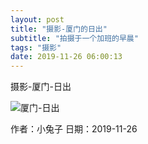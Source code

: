 ```yaml
---
layout: post
title: "摄影-厦门的日出"
subtitle: "拍摄于一个加班的早晨"
tags: "摄影"
date: 2019-11-26 06:00:13
---
```


<p>摄影-厦门-日出</p>
<img class="img-fluid" src="https://lilieming.github.io/img/posts/photography/2019-11-26-img.png" alt="厦门-日出">
<p> 作者：小兔子  日期：2019-11-26</p>
